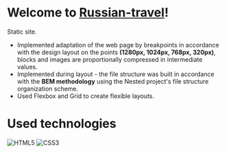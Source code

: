 # Welcome to **[Russian-travel](https://foxriver660.github.io/russian-travel/)**!

  

  
Static site. 
* Implemented adaptation of the web page by breakpoints in accordance with the design layout on the points **(1280px, 1024px, 768px, 320px)**, blocks and images are proportionally compressed in intermediate values.  
* Implemented during layout - the file structure was built in accordance with the **BEM methodology** using the Nested project's file structure organization scheme.
* Used Flexbox and Grid to create flexible layouts. 

  

# Used technologies

  

![HTML5](https://img.shields.io/badge/html5-%23E34F26.svg?style=for-the-badge&logo=html5&logoColor=white) ![CSS3](https://img.shields.io/badge/css3-%231572B6.svg?style=for-the-badge&logo=css3&logoColor=white)
